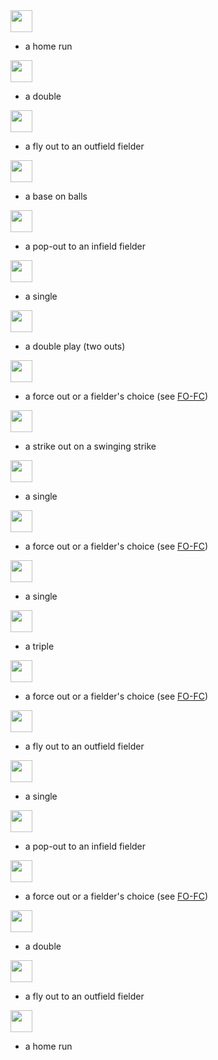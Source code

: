 <img src="x-1-1.png" height="35px"/>

- a home run

<img src="x-1-2.png" height="35px"/>

- a double

<img src="x-1-3.png" height="35px"/>

- a fly out to an outfield fielder

<img src="x-1-4.png" height="35px"/>

- a base on balls

<img src="x-1-5.png" height="35px"/>

- a pop-out to an infield fielder

<img src="x-1-6.png" height="35px"/>

- a single

<img src="x-2-2.png" height="35px"/>

- a double play (two outs)

<img src="x-2-3.png" height="35px"/>

- a force out or a fielder's choice (see [FO-FC](#fo-fc))

<img src="x-2-4.png" height="35px"/>

- a strike out on a swinging strike

<img src="x-2-5.png" height="35px"/>

- a single

<img src="x-2-6.png" height="35px"/>

- a force out or a fielder's choice (see [FO-FC](#fo-fc))

<img src="x-3-3.png" height="35px"/>

- a single

<img src="x-3-4.png" height="35px"/>

- a triple

<img src="x-3-5.png" height="35px"/>

- a force out or a fielder's choice (see [FO-FC](#fo-fc))

<img src="x-3-6.png" height="35px"/>

- a fly out to an outfield fielder

<img src="x-4-4.png" height="35px"/>

- a single

<img src="x-4-5.png" height="35px"/>

- a pop-out to an infield fielder

<img src="x-4-6.png" height="35px"/>

- a force out or a fielder's choice (see [FO-FC](#fo-fc))

<img src="x-5-5.png" height="35px"/>

- a double

<img src="x-5-6.png" height="35px"/>

- a fly out to an outfield fielder

<img src="x-6-6.png" height="35px"/>

- a home run



